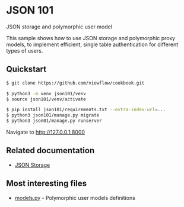 # JSON 101

JSON storage and polymorphic user model

This sample shows how to use JSON storage and polymorphic proxy models, to implement efficient, single table authentication for different types of users.

## Quickstart

```bash
$ git clone https://github.com/viewflow/cookbook.git

$ python3 -m venv json101/venv
$ source json101/venv/activate

$ pip install json101/requirements.txt --extra-index-url=...
$ python3 json101/manage.py migrate
$ python3 json01/manage.py runserver
```

Navigate to http://127.0.0.1:8000

## Related documentation
- [JSON Storage](https://docs.viewflow.io/orm/json_storage.html)

## Most interesting files
- [models.py](./users/models.py) - Polymorphic user models definitions
